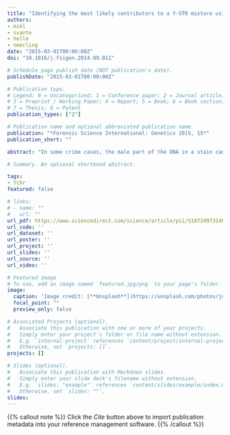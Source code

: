 ```yaml
---
title: "Identifying the most likely contributors to a Y-STR mixture using the discrete Laplace method"
authors:
- mikl
- svante
- helle
- nmorling
date: "2015-03-01T00:00:00Z"
doi: "10.1016/j.fsigen.2014.09.011"

# Schedule page publish date (NOT publication's date).
publishDate: "2015-03-01T00:00:00Z"

# Publication type.
# Legend: 0 = Uncategorized; 1 = Conference paper; 2 = Journal article;
# 3 = Preprint / Working Paper; 4 = Report; 5 = Book; 6 = Book section;
# 7 = Thesis; 8 = Patent
publication_types: ["2"]

# Publication name and optional abbreviated publication name.
publication: "*Forensic Science International: Genetics 2015, 15*"
publication_short: ""

abstract: "In some crime cases, the male part of the DNA in a stain can only be analysed using Y chromosomal markers, e.g. Y-STRs. This may be the case in e.g. rape cases, where the male components can only be detected as Y-STR profiles, because the fraction of male DNA is much smaller than that of female DNA, which can mask the male results when autosomal STRs are investigated. Sometimes, mixtures of Y-STRs are observed, e.g. in rape cases with multiple offenders. In such cases, Y-STR mixture analysis is required, e.g. by mixture deconvolution, to deduce the most likely DNA profiles from the contributors. We demonstrate how the discrete Laplace method can be used to separate a two person Y-STR mixture, where the Y-STR profiles of the true contributors are not present in the reference dataset, which is often the case for Y-STR profiles in real case work. We also briefly discuss how to calculate the weight of the evidence using the likelihood ratio principle when a suspect's Y-STR profile fits into a two person mixture. We used three datasets with between 7 and 21 Y-STR loci: Denmark (n=181), Somalia (n=201) and Germany (n=3443). The Danish dataset with 21 loci was truncated to 15 and 10 loci to examine the effect of the number of loci. For each of these datasets, an out of sample simulation study was performed: A total of 550 mixtures were composed by randomly sampling two haplotypes, h1 and h2, from the dataset. We then used the discrete Laplace method on the remaining data (excluding h1 and h2) to rank the contributor pairs by the product of the contributors’ estimated haplotype frequencies. Successful separation of mixtures (defined by the observation that the true contributor pair was among the 10 most likely contributor pairs) was found in 42-52% of the cases for 21 loci, 69-75% for 15 loci and 92-99% for 10 loci or less depending on the dataset and how the discrete Laplace model was chosen. Y-STR mixtures with many loci are difficult to separate, but even haplotypes with 21 Y-STR loci can be separated."

# Summary. An optional shortened abstract.

tags:
- Ychr
featured: false

# links:
# - name: ""
#   url: ""
url_pdf: https://www.sciencedirect.com/science/article/pii/S1872497314001938
url_code: ''
url_dataset: ''
url_poster: ''
url_project: ''
url_slides: ''
url_source: ''
url_video: ''

# Featured image
# To use, add an image named `featured.jpg/png` to your page's folder. 
image:
  caption: 'Image credit: [**Unsplash**](https://unsplash.com/photos/jdD8gXaTZsc)'
  focal_point: ""
  preview_only: false

# Associated Projects (optional).
#   Associate this publication with one or more of your projects.
#   Simply enter your project's folder or file name without extension.
#   E.g. `internal-project` references `content/project/internal-project/index.md`.
#   Otherwise, set `projects: []`.
projects: []

# Slides (optional).
#   Associate this publication with Markdown slides.
#   Simply enter your slide deck's filename without extension.
#   E.g. `slides: "example"` references `content/slides/example/index.md`.
#   Otherwise, set `slides: ""`.
slides:
---
```


{{% callout note %}}
Click the *Cite* button above to import publication metadata into your reference management software.
{{% /callout %}}

